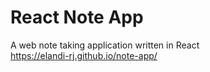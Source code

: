 # React Note App
 A web note taking application written in React <br>
https://elandi-rj.github.io/note-app/
